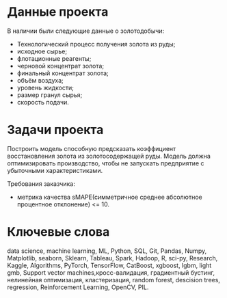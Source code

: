 # Данные проекта
В наличии были следующие данные о золотодобычи:

- Технологический процесс получения золота из руды;
- исходное сырье;
- флотационные реагенты;
- черновой концентрат золота;
- финальный концентрат золота;
- объём воздуха;
- уровень жидкости;
- размер гранул сырья;
- скорость подачи.

# Задачи проекта
Построить модель способную предсказать коэффициент восстановления золота из золотосодержащей руды. Модель должна оптимизировать производство, чтобы не запускать предприятие с убыточными характеристиками.

Требования заказчика:

- метрика качества sMAPE(симметричное среднее абсолютное процентное отклонение) <= 10.
# Ключевые слова
data science, machine learning, ML, Python, SQL, Git, Pandas, Numpy, Matplotlib, seaborn, Sklearn, Tableau, Spark, Hadoop, R, sci-py, Research, Kaggle, Algorithms, PyTorch, TensorFlow, CatBoost, xgboost, lgbm, light gmb, Support vector machines,кросс-валидация, градиентный бустинг, нелинейная оптимизация, кластеризация, random forest, descision trees, regression, Reinforcement Learning, OpenCV, PIL.

